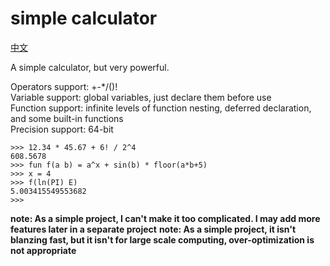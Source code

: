# simple calculator

[中文](./README_cn.md)

A simple calculator, but very powerful.

Operators support: +-*/()!  
Variable support: global variables, just declare them before use  
Function support: infinite levels of function nesting, deferred declaration, and some built-in functions  
Precision support: 64-bit

```
>>> 12.34 * 45.67 + 6! / 2^4
608.5678
>>> fun f(a b) = a^x + sin(b) * floor(a*b+5)
>>> x = 4
>>> f(ln(PI) E)
5.003415549553682
>>>
```

**note: As a simple project, I can't make it too complicated. I may add more features later in a separate project**
**note: As a simple project, it isn't blanzing fast, but it isn't for large scale computing, over-optimization is not appropriate**
